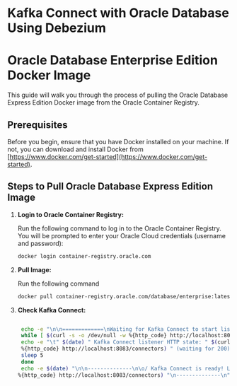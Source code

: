 # Kafka Connect with Oracle Database Using Debezium

# Oracle Database Enterprise Edition Docker Image

This guide will walk you through the process of pulling the Oracle Database Express Edition Docker image from the Oracle
Container Registry.

## Prerequisites

Before you begin, ensure that you have Docker installed on your machine. If not, you can download and install Docker
from [https://www.docker.com/get-started](https://www.docker.com/get-started).

## Steps to Pull Oracle Database Express Edition Image

1. **Login to Oracle Container Registry:**

   Run the following command to log in to the Oracle Container Registry. You will be prompted to enter your Oracle Cloud
   credentials (username and password):

   ```bash
   docker login container-registry.oracle.com
   ```
2. **Pull Image:**

   Run the following command
   ```bash
   docker pull container-registry.oracle.com/database/enterprise:latest
   ```

3. **Check Kafka Connect:**
    ```bash

     echo -e "\n\n=============\nWaiting for Kafka Connect to start listening on localhost ⏳\n=============\n"
     while [ $(curl -s -o /dev/null -w %{http_code} http://localhost:8083/connectors) -ne 200 ] ; do
     echo -e "\t" $(date) " Kafka Connect listener HTTP state: " $(curl -s -o /dev/null -w
     %{http_code} http://localhost:8083/connectors) " (waiting for 200)"
     sleep 5
     done
     echo -e $(date) "\n\n--------------\n\o/ Kafka Connect is ready! Listener HTTP state: " $(curl -s -o /dev/null -w
    %{http_code} http://localhost:8083/connectors) "\n--------------\n"
   ```